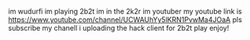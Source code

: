 im wudurfi 
im playing 2b2t
im in the 2k2r
im youtuber
my youtube link is https://www.youtube.com/channel/UCWAUhYy5lKRN1PvwMa4JOaA pls subscribe my chanell
i uploading the hack client for 2b2t
play enjoy!
